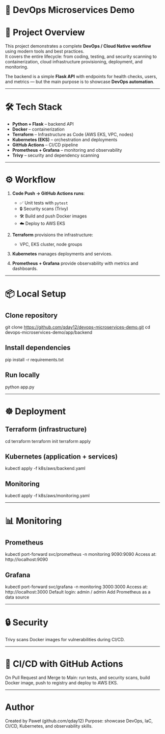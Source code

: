 # 🚀 DevOps Microservices Demo

# 📌 Project Overview
This project demonstrates a complete **DevOps / Cloud Native workflow** using modern tools and best practices.  
It covers the entire lifecycle: from coding, testing, and security scanning to containerization, cloud infrastructure provisioning, deployment, and monitoring.  

The backend is a simple **Flask API** with endpoints for health checks, users, and metrics — but the main purpose is to showcase **DevOps automation**.

---

# 🛠️ Tech Stack
- **Python + Flask** – backend API  
- **Docker** – containerization  
- **Terraform** – Infrastructure as Code (AWS EKS, VPC, nodes)  
- **Kubernetes (EKS)** – orchestration and deployments  
- **GitHub Actions** – CI/CD pipeline  
- **Prometheus + Grafana** – monitoring and observability  
- **Trivy** – security and dependency scanning  

---

# ⚙️ Workflow

1. **Code Push → GitHub Actions runs**:
   - ✅ Unit tests with `pytest`  
   - 🔒 Security scans (Trivy)  
   - 🛠️ Build and push Docker images  
   - ☁️ Deploy to AWS EKS  

2. **Terraform** provisions the infrastructure:  
   - VPC, EKS cluster, node groups  

3. **Kubernetes** manages deployments and services.  
4. **Prometheus + Grafana** provide observability with metrics and dashboards.  

---

# 📦 Local Setup

## Clone repository
git clone https://github.com/qday12/devops-microservices-demo.git
cd devops-microservices-demo/app/backend

## Install dependencies
pip install -r requirements.txt

## Run locally
python app.py

---

# ☸️ Deployment

## Terraform (infrastructure)
cd terraform
terraform init
terraform apply

## Kubernetes (application + services)
kubectl apply -f k8s/aws/backend.yaml

## Monitoring
kubectl apply -f k8s/aws/monitoring.yaml

---

# 📊 Monitoring

## Prometheus
kubectl port-forward svc/prometheus -n monitoring 9090:9090
Access at: http://localhost:9090

## Grafana
kubectl port-forward svc/grafana -n monitoring 3000:3000
Access at: http://localhost:3000
    Default login: admin / admin
    Add Prometheus as a data source

---

# 🔒 Security
Trivy scans Docker images for vulnerabilities during CI/CD.

---

# 🚀 CI/CD with GitHub Actions
On Pull Request and Merge to Main: run tests, and security scans, build Docker image, push to registry and deploy to AWS EKS.

---

# Author
Created by Paweł (github.com/qday12)
Purpose: showcase DevOps, IaC, CI/CD, Kubernetes, and observability skills.